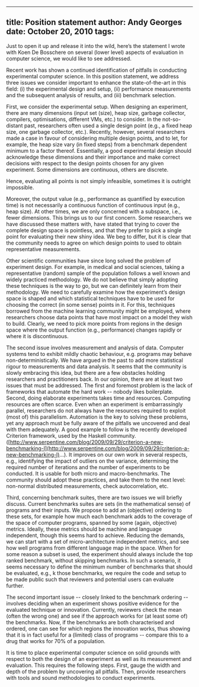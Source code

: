 -----
title:  Position statement
author: Andy Georges
date: October 20, 2010
tags: 
-----







Just to open it up and release it into the wild, here’s the statement I
wrote with Koen De Bosschere on several (lower level) aspects of
evaluation in computer science, we would like to see addressed.


Recent work has shown a continued identification of pitfalls in
conducting experimental computer science. In this position statement, we
address three issues we consider important to enhance the
state-of-the-art in this field: (i) the experimental design and setup,
(ii) performance measurements and the subsequent analysis of results,
and (iii) benchmark selection.


First, we consider the experimental setup. When designing an experiment,
there are many dimensions (input set (size), heap size, garbage
collector, compilers, optimisations, different VMs, etc.) to consider.
In the not-so-distant past, researchers often used a single design point
(e.g., a fixed heap size, one garbage collector, etc.). Recently,
however, several researchers made a case in favour of considering
multiple design points, and to let, for example, the heap size vary (in
fixed steps) from a benchmark dependent minimum to a factor thereof.
Essentially, a good experimental design should acknowledge these
dimensions and their importance and make correct decisions with respect
to the design points chosen for any given experiment. Some dimensions
are continuous, others are discrete.


Hence, evaluating all points is not simply infeasible, sometimes it is
outright impossible.


Moreover, the output value (e.g., performance as quantified by execution
time) is not necessarily a continuous function of continuous input
(e.g., heap size). At other times, we are only concerned with a
subspace, i.e., fewer dimensions. This brings us to our first concern.
Some researchers we have discussed these matters with, have stated that
trying to cover the complete design space is pointless, and that they
prefer to pick a single point for evaluating their new shiny idea. We
beg to differ, but it is clear that the community needs to agree on
which design points to used to obtain representative measurements.


Other scientific communities have since long solved the problem of
experiment design. For example, in medical and social sciences, taking a
representative (random) sample of the population follows a well known
and widely practiced methodology. We do not believe that simply adopting
these techniques is the way to go, but we can definitely learn from
their methodology. We need to carefully examine how the experiment’s
design space is shaped and which statistical techniques have to be used
for choosing the correct (in some sense) points in it. For this,
techniques borrowed from the machine learning community might be
employed, where researchers choose data points that have most impact on
a model they wish to build. Clearly, we need to pick more points from
regions in the design space where the output function (e.g.,
performance) changes rapidly or where it is discontinuous.


The second issue involves measurement and analysis of data. Computer
systems tend to exhibit mildly chaotic behaviour, e.g. programs may
behave non-deterministically. We have argued in the past to add more
statistical rigour to measurements and data analysis. It seems that the
community is slowly embracing this idea, but there are a few obstacles
holding researchers and practitioners back. In our opinion, there are at
least two issues that must be addressed. The first and foremost problem
is the lack of frameworks that automate the hard work -- nobody likes
boilerplate. Second, doing elaborate experiments takes time and
resources. Computing resources are often scarce. Even when an experiment
is embarrassingly parallel, researchers do not always have the resources
required to exploit (most of) this parallelism. Automation is the key to
solving these problems, yet any approach must be fully aware of the
pitfalls we uncovered and deal with them adequately. A good example to
follow is the recently developed Criterion framework, used by the
Haskell community.
([http://www.serpentine.com/blog/2009/09/29/criterion-a-new-benchmarking-l](http://www.serpentine.com/blog/2009/09/29/criterion-a-new-benchmarking-l)...).
It improves on our own work in several respects, e.g., identifying the
impact of outliers on the variance, determining the required number of
iterations and the number of experiments to be conducted. It is usable
for both micro and macro-benchmarks. The community should adopt these
practices, and take them to the next level: non-normal distributed
measurements, check autocorrelation, etc.


Third, concerning benchmark suites, there are two issues we will briefly
discuss. Current benchmarks suites are sets (in the mathematical sense)
of programs and their inputs. We propose to add an (objective) ordering
to these sets, for example how much each benchmark adds to the coverage
of the space of computer programs, spanned by some (again, objective)
metrics. Ideally, these metrics should be machine and language
independent, though this seems hard to achieve. Reducing the demands, we
can start with a set of micro-architecture independent metrics, and see
how well programs from different language map in the space. When for
some reason a subset is used, the experiment should always include the
top ranked benchmark, without skipping benchmarks. In such a scenario,
it seems necessary to define the minimum number of benchmarks that
should be evaluated, e.g., k 
those benchmarks, we require the code and setup to be made public such
that reviewers and potential users can evaluate further.


The second important issue -- closely linked to the benchmark ordering
-- involves deciding when an experiment shows positive evidence for the
evaluated technique or innovation. Currently, reviewers check the mean
(often the wrong one) and see if the approach works for (at least some
of) the benchmarks. Now, if the benchmarks are both characterised and
ordered, one can see for which regions the innovation works, thus
showing that it is in fact useful for a (limited) class of programs --
compare this to a drug that works for 70% of a population.


It is time to place experimental computer science on solid grounds with
respect to both the design of an experiment as well as its measurement
and evaluation. This requires the following steps. First, gauge the
width and depth of the problem by uncovering all pitfalls. Then, provide
researchers with tools and sound methodologies to conduct experiments.
